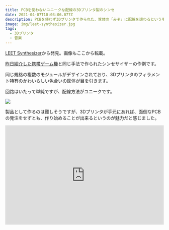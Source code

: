 ```yaml
---
title: PCBを使わないユニークな配線の3Dプリンタ製のシンセ
date: 2021-04-07T10:03:06.077Z
description: PCBを使わず3Dプリンタで作られた、筐体の「みぞ」に配線を這わるという手法で作られた面白いシンセサイザーの作例を紹介します。
image: img/leet-synthesizer.jpg
tags:
  - 3Dプリンタ
  - 音楽
---
```

[LEET Synthesizer](https://vonkonow.com/wordpress/leet-synthesizer/)から発見。画像もここから転載。

[昨日紹介した携帯ゲーム機](../../post/pcb基板を使わないユニークな配線の3dプリンタ製の携帯ゲーム機/)と同じ手法で作られたシンセサイザーの作例です。

同じ規格の複数のモジュールがデザインされており、3Dプリンタのフィラメント特有のかわいらしい色合いの筐体が目を引きます。

回路はいたって単純ですが、配線方法がユニークです。

![](../../img/leet-synth-circuit.jpg)

製品として作るのは難しそうですが、3Dプリンタが手元にあれば、面倒なPCBの発注をせずとも、作り始めることが出来るというのが魅力だと感じました。

<iframe width="100%" height="315" src="https://www.youtube.com/embed/ABjKIWZwcgA" title="YouTube video player" frameborder="0" allow="accelerometer; autoplay; clipboard-write; encrypted-media; gyroscope; picture-in-picture" allowfullscreen></iframe>